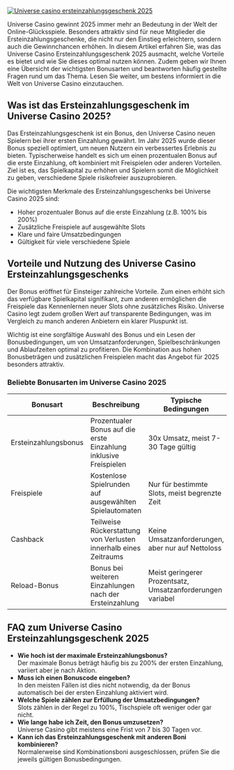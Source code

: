 [![Universe casino ersteinzahlungsgeschenk 2025](https://123-caf.pages.dev/gitsignup.png)](https://vrmoo.ru/Bt82HjjY)

<p>Universe Casino gewinnt 2025 immer mehr an Bedeutung in der Welt der Online-Glücksspiele. Besonders attraktiv sind für neue Mitglieder die Ersteinzahlungsgeschenke, die nicht nur den Einstieg erleichtern, sondern auch die Gewinnchancen erhöhen. In diesem Artikel erfahren Sie, was das Universe Casino Ersteinzahlungsgeschenk 2025 ausmacht, welche Vorteile es bietet und wie Sie dieses optimal nutzen können. Zudem geben wir Ihnen eine Übersicht der wichtigsten Bonusarten und beantworten häufig gestellte Fragen rund um das Thema. Lesen Sie weiter, um bestens informiert in die Welt von Universe Casino einzutauchen.</p>  <h2>Was ist das Ersteinzahlungsgeschenk im Universe Casino 2025?</h2> <p>Das Ersteinzahlungsgeschenk ist ein Bonus, den Universe Casino neuen Spielern bei ihrer ersten Einzahlung gewährt. Im Jahr 2025 wurde dieser Bonus speziell optimiert, um neuen Nutzern ein verbessertes Erlebnis zu bieten. Typischerweise handelt es sich um einen prozentualen Bonus auf die erste Einzahlung, oft kombiniert mit Freispielen oder anderen Vorteilen. Ziel ist es, das Spielkapital zu erhöhen und Spielern somit die Möglichkeit zu geben, verschiedene Spiele risikofreier auszuprobieren.</p> <p>Die wichtigsten Merkmale des Ersteinzahlungsgeschenks bei Universe Casino 2025 sind:</p> <ul> <li>Hoher prozentualer Bonus auf die erste Einzahlung (z.B. 100% bis 200%)</li> <li>Zusätzliche Freispiele auf ausgewählte Slots</li> <li>Klare und faire Umsatzbedingungen</li> <li>Gültigkeit für viele verschiedene Spiele</li> </ul>  <h2>Vorteile und Nutzung des Universe Casino Ersteinzahlungsgeschenks</h2> <p>Der Bonus eröffnet für Einsteiger zahlreiche Vorteile. Zum einen erhöht sich das verfügbare Spielkapital signifikant, zum anderen ermöglichen die Freispiele das Kennenlernen neuer Slots ohne zusätzliches Risiko. Universe Casino legt zudem großen Wert auf transparente Bedingungen, was im Vergleich zu manch anderen Anbietern ein klarer Pluspunkt ist.</p> <p>Wichtig ist eine sorgfältige Auswahl des Bonus und ein Lesen der Bonusbedingungen, um von Umsatzanforderungen, Spielbeschränkungen und Ablaufzeiten optimal zu profitieren. Die Kombination aus hohen Bonusbeträgen und zusätzlichen Freispielen macht das Angebot für 2025 besonders attraktiv.</p>  <h3>Beliebte Bonusarten im Universe Casino 2025</h3> <table>   <thead>     <tr>       <th>Bonusart</th>       <th>Beschreibung</th>       <th>Typische Bedingungen</th>     </tr>   </thead>   <tbody>     <tr>       <td>Ersteinzahlungsbonus</td>       <td>Prozentualer Bonus auf die erste Einzahlung inklusive Freispielen</td>       <td>30x Umsatz, meist 7-30 Tage gültig</td>     </tr>     <tr>       <td>Freispiele</td>       <td>Kostenlose Spielrunden auf ausgewählten Spielautomaten</td>       <td>Nur für bestimmte Slots, meist begrenzte Zeit</td>     </tr>     <tr>       <td>Cashback</td>       <td>Teilweise Rückerstattung von Verlusten innerhalb eines Zeitraums</td>       <td>Keine Umsatzanforderungen, aber nur auf Nettoloss</td>     </tr>     <tr>       <td>Reload-Bonus</td>       <td>Bonus bei weiteren Einzahlungen nach der Ersteinzahlung</td>       <td>Meist geringerer Prozentsatz, Umsatzanforderungen variabel</td>     </tr>   </tbody> </table>  <h2>FAQ zum Universe Casino Ersteinzahlungsgeschenk 2025</h2> <ul>   <li><strong>Wie hoch ist der maximale Ersteinzahlungsbonus?</strong><br>Der maximale Bonus beträgt häufig bis zu 200% der ersten Einzahlung, variiert aber je nach Aktion.</li>   <li><strong>Muss ich einen Bonuscode eingeben?</strong><br>In den meisten Fällen ist dies nicht notwendig, da der Bonus automatisch bei der ersten Einzahlung aktiviert wird.</li>   <li><strong>Welche Spiele zählen zur Erfüllung der Umsatzbedingungen?</strong><br>Slots zählen in der Regel zu 100%, Tischspiele oft weniger oder gar nicht.</li>   <li><strong>Wie lange habe ich Zeit, den Bonus umzusetzen?</strong><br>Universe Casino gibt meistens eine Frist von 7 bis 30 Tagen vor.</li>   <li><strong>Kann ich das Ersteinzahlungsgeschenk mit anderen Boni kombinieren?</strong><br>Normalerweise sind Kombinationsboni ausgeschlossen, prüfen Sie die jeweils gültigen Bonusbedingungen.</li> </ul>